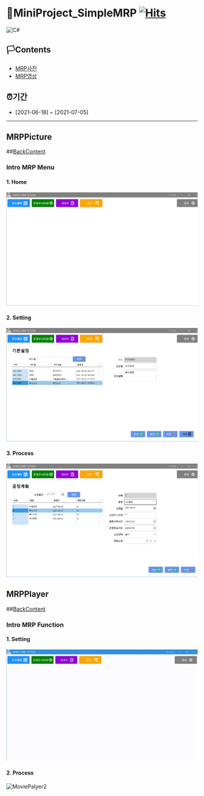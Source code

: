 # 🚩MiniProject_SimpleMRP [![Hits](https://hits.seeyoufarm.com/api/count/incr/badge.svg?url=https%3A%2F%2Fgithub.com%2Fgjbae1212%2Fhit-counter)](https://hits.seeyoufarm.com)                    

<img alt="C#" src="https://img.shields.io/badge/c%23%20-%23239120.svg?&style=for-the-badge&logo=c-sharp&logoColor=white"/>

## 🏳Contents
- [MRP사진](#MRPPicture)
- [MRP영상](#MRPPlayer)

## ⏰기간
- [2021-06-18] ~ [2021-07-05]

--------------------------

## MRPPicture
##[BackContent](#Contents)
### Intro MRP Menu
#### 1. Home
![MainMenu](https://github.com/WhiteHair-H/MiniProject_SimpleMRP/blob/main/Player%26Picture/Picture/MainMenu.png "MainMenu")

#### 2. Setting
![Setting](https://github.com/WhiteHair-H/MiniProject_SimpleMRP/blob/main/Player%26Picture/Picture/Setting.png "Setting")

#### 3. Process
![Process](https://github.com/WhiteHair-H/MiniProject_SimpleMRP/blob/main/Player%26Picture/Picture/Process.png "Process")

## MRPPlayer
##[BackContent](#Contents)
### Intro MRP Function
#### 1. Setting
![MoviePalyer1](https://github.com/WhiteHair-H/MiniProject_SimpleMRP/blob/main/Player%26Picture/Player/MRP_Setting.gif "MoviePalyer1")

#### 2. Process
![MoviePalyer2](https://github.com/WhiteHair-H/MiniProject_SimpleMRP/blob/main/Player%26Picture/Player/MRP_Process.gif "MoviePalyer2")

